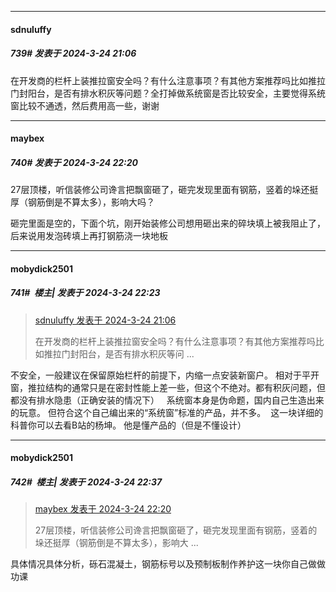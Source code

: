 ﻿
*****

####  sdnuluffy  
##### 739#       发表于 2024-3-24 21:06

在开发商的栏杆上装推拉窗安全吗？有什么注意事项？有其他方案推荐吗比如推拉门封阳台，是否有排水积灰等问题？全打掉做系统窗是否比较安全，主要觉得系统窗比较不通透，然后费用高一些，谢谢


*****

####  maybex  
##### 740#       发表于 2024-3-24 22:20

27层顶楼，听信装修公司谗言把飘窗砸了，砸完发现里面有钢筋，竖着的垛还挺厚（钢筋倒是不算太多），影响大吗？

砸完里面是空的，下面个坑，刚开始装修公司想用砸出来的碎块填上被我阻止了，后来说用发泡砖填上再打钢筋浇一块地板


*****

####  mobydick2501  
##### 741#         楼主| 发表于 2024-3-24 22:23

<blockquote><a href="httphttps://bbs.saraba1st.com/2b/forum.php?mod=redirect&amp;goto=findpost&amp;pid=64362702&amp;ptid=2068906" target="_blank">sdnuluffy 发表于 2024-3-24 21:06</a>

在开发商的栏杆上装推拉窗安全吗？有什么注意事项？有其他方案推荐吗比如推拉门封阳台，是否有排水积灰等问 ...</blockquote>
不安全，一般建议在保留原始栏杆的前提下，内缩一点安装新窗户。 相对于平开窗，推拉结构的通常只是在密封性能上差一些，但这个不绝对。都有积灰问题，但都没有排水隐患（正确安装的情况下）   系统窗本身是伪命题，国内自己生造出来的玩意。 但符合这个自己编出来的“系统窗”标准的产品，并不多。  这一块详细的科普你可以去看B站的杨坤。 他是懂产品的（但是不懂设计） 


*****

####  mobydick2501  
##### 742#         楼主| 发表于 2024-3-24 22:37

<blockquote><a href="httphttps://bbs.saraba1st.com/2b/forum.php?mod=redirect&amp;goto=findpost&amp;pid=64363576&amp;ptid=2068906" target="_blank">maybex 发表于 2024-3-24 22:20</a>

27层顶楼，听信装修公司谗言把飘窗砸了，砸完发现里面有钢筋，竖着的垛还挺厚（钢筋倒是不算太多），影响大 ...</blockquote>
具体情况具体分析，砾石混凝土，钢筋标号以及预制板制作养护这一块你自己做做功课 

